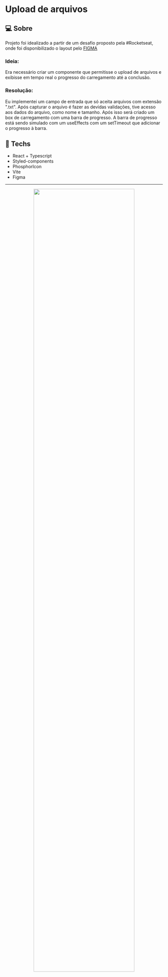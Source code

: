 # Upload de arquivos

## :computer: Sobre
Projeto foi idealizado a partir de um desafio proposto pela #Rocketseat, onde foi disponibilizado o layout pelo [FIGMA](https://www.figma.com/community/file/1225440656930547927)
### Ideia:
Era necessário criar um componente que permitisse o upload de arquivos e exibisse em tempo real o progresso do carregamento até a conclusão.
### Resolução:
Eu implementei um campo de entrada que só aceita arquivos com extensão ".txt". Após capturar o arquivo é fazer as devidas validações, tive acesso aos dados do arquivo, como nome e tamanho. Após isso será criado um box de carregamento com uma barra de progresso. A barra de progresso está sendo simulado com um useEffects com um setTimeout que adicionar o progresso à barra. 

## :rocket: Techs

* React + Typescript
* Styled-components
* PhosphorIcon
* Vite 
* Figma

<hr>
<div align="center">
  <img width="80%" src="https://user-images.githubusercontent.com/84254929/231840496-e7dd56a6-90bb-4391-abbd-06b992668c2e.gif"/>
</div>

